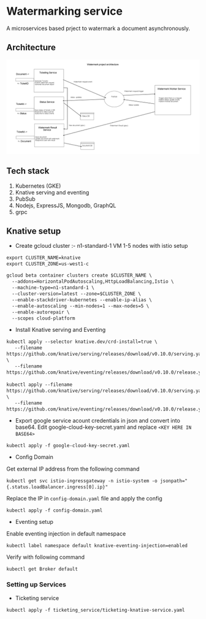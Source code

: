 # Watermarking service

A microservices based prject to watermark a document asynchronously.

## Architecture

![Image of Yaktocat](assets/architecture.png)

## Tech stack

1. Kubernetes (GKE)
2. Knative serving and eventing
3. PubSub
4. Nodejs, ExpressJS, Mongodb, GraphQL
5. grpc

## Knative setup

* Create gcloud cluster :- n1-standard-1 VM 1-5 nodes with istio setup

```
export CLUSTER_NAME=knative
export CLUSTER_ZONE=us-west1-c
```

```
gcloud beta container clusters create $CLUSTER_NAME \
  --addons=HorizontalPodAutoscaling,HttpLoadBalancing,Istio \
  --machine-type=n1-standard-1 \
  --cluster-version=latest --zone=$CLUSTER_ZONE \
  --enable-stackdriver-kubernetes --enable-ip-alias \
  --enable-autoscaling --min-nodes=1 --max-nodes=5 \
  --enable-autorepair \
  --scopes cloud-platform
```

* Install Knative serving and Eventing

```
kubectl apply --selector knative.dev/crd-install=true \
   --filename https://github.com/knative/serving/releases/download/v0.10.0/serving.yaml \
   --filename https://github.com/knative/eventing/releases/download/v0.10.0/release.yaml

kubectl apply --filename https://github.com/knative/serving/releases/download/v0.10.0/serving.yaml \
   --filename https://github.com/knative/eventing/releases/download/v0.10.0/release.yaml
```

* Export google service acount credentials in json and convert into base64. Edit google-cloud-key-secret.yaml and replace `<KEY HERE IN BASE64>`

```
kubectl apply -f google-cloud-key-secret.yaml
```

* Config Domain

Get external IP address from the following command

```
kubectl get svc istio-ingressgateway -n istio-system -o jsonpath="{.status.loadBalancer.ingress[0].ip}"
```

Replace the IP in `config-domain.yaml` file and apply the config

```
kubectl apply -f config-domain.yaml
```

* Eventing setup

Enable eventing injection in default namespace

```
kubectl label namespace default knative-eventing-injection=enabled
```

Verify with following command

```
kubectl get Broker default
```


### Setting up Services

* Ticketing service

```
kubectl apply -f ticketing_service/ticketing-knative-service.yaml
```